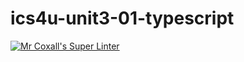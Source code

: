 # ics4u-unit3-01-typescript

[![Mr Coxall's Super Linter](https://github.com/Huzaifa-Khalid-2/ics4u-unit3-01-typescript/workflows/Mr%20Coxall's%20Super%20Linter/badge.svg)](https://github.com/Huzaifa-Khalid-2/ics4u-unit3-01-typescript/actions/)
